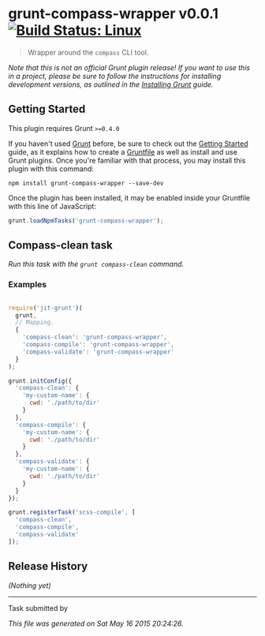 # grunt-compass-wrapper v0.0.1 [![Build Status: Linux](https://travis-ci.org/Sweetchuck/grunt-compass-wrapper.svg?branch=master)](https://travis-ci.org/Sweetchuck/grunt-compass-wrapper)

> Wrapper around the `compass` CLI tool.


_Note that this is not an official Grunt plugin release! If you want to use this in a project, please be sure to follow the instructions for installing development versions, as outlined in the [Installing Grunt](http://gruntjs.com/installing-grunt) guide._


## Getting Started
This plugin requires Grunt `>=0.4.0`

If you haven't used [Grunt](http://gruntjs.com/) before, be sure to check out the [Getting Started](http://gruntjs.com/getting-started) guide, as it explains how to create a [Gruntfile](http://gruntjs.com/sample-gruntfile) as well as install and use Grunt plugins. Once you're familiar with that process, you may install this plugin with this command:

```shell
npm install grunt-compass-wrapper --save-dev
```

Once the plugin has been installed, it may be enabled inside your Gruntfile with this line of JavaScript:

```js
grunt.loadNpmTasks('grunt-compass-wrapper');
```




## Compass-clean task
_Run this task with the `grunt compass-clean` command._




### Examples

```javascript

require('jit-grunt')(
  grunt,
  // Mapping.
  {
    'compass-clean': 'grunt-compass-wrapper',
    'compass-compile': 'grunt-compass-wrapper',
    'compass-validate': 'grunt-compass-wrapper'
  }
);

grunt.initConfig({
  'compass-clean': {
    'my-custom-name': {
      cwd: './path/to/dir'
    }
  },
  'compass-compile': {
    'my-custom-name': {
      cwd: './path/to/dir'
    }
  },
  'compass-validate': {
    'my-custom-name': {
      cwd: './path/to/dir'
    }
  }
});

grunt.registerTask('scss-compile', [
  'compass-clean',
  'compass-compile',
  'compass-validate'
]);
```


## Release History

_(Nothing yet)_


---

Task submitted by []()

*This file was generated on Sat May 16 2015 20:24:26.*
